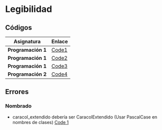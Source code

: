 # Legibilidad

## Códigos

| Asignatura       | Enlace |
|------------------|--------|
| **Programación 1** | [Code1](https://github.com/srgiom/prg1-22-23/blob/8136a23dc0fcb7b62ec2a82121447e97e24f9a83/retos/entregas/sergioMoreno/caracol/caracol_extendido.java) |
| **Programación 1**          | [Code2](https://github.com/srgiom/prg1-22-23/blob/8136a23dc0fcb7b62ec2a82121447e97e24f9a83/retos/entregas/sergioMoreno/retoCCCF/CCCF_ampliado.java) |
| **Programación 1**          | [Code3](https://github.com/srgiom/prg1-22-23/blob/8136a23dc0fcb7b62ec2a82121447e97e24f9a83/retos/entregas/sergioMoreno/retoForIF/retoforif21.java) |
| **Programación 2**          | [Code4](https://github.com/srgiom/progra2-22-23/tree/041357bb57a1344885c79e200e0efc4bc923ae9e/ejercicios/entregas/sergioMoreno/EX001-PooStudent/src) |

## Errores

### Nombrado
- caracol_extendido debería ser CaracolExtendido (Usar PascalCase en nombres de clases) [Code 1](https://github.com/srgiom/prg1-22-23/blob/8136a23dc0fcb7b62ec2a82121447e97e24f9a83/retos/entregas/sergioMoreno/caracol/caracol_extendido.java#L1)

